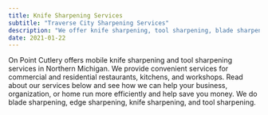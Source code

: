 ```yaml
---
title: Knife Sharpening Services
subtitle: "Traverse City Sharpening Services"
description: "We offer knife sharpening, tool sharpening, blade sharpening, edge sharpening in Traverse City, Michigan and surrounding area."
date: 2021-01-22
---
```

On Point Cutlery offers mobile knife sharpening and tool sharpening services in Northern Michigan.  We provide convenient services for commercial and residential restaurants, kitchens, and workshops. Read about our services below and see how we can help your business, organization, or home run more efficiently and help save you money.  We do blade sharpening, edge sharpening, knife sharpening, and tool sharpening.
